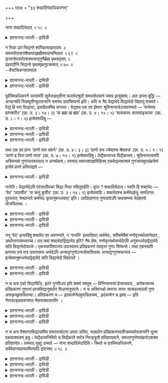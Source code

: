 +++
title = "३३ शब्दादिभेदाधिकरणम्"

+++

नाना शब्दादिभेदात् ॥ ५८ ॥  
<details><summary>ज्ञानानन्द-भारती - द्राविडी</summary>

नाना सप्तादिबेदात् ॥ ५८ ॥
</details>

न भिन्ना उत भिद्यन्ते शाण्डिल्यदहरादयः ॥  
समस्तोपासनश्रैष्ठ्याद्ब्रह्मैक्यादप्यभिन्नता ॥ ६९ ॥  
कृत्स्नोपास्तेरशक्यत्वाद्गुणैर्ब्रह्म पृथक्लृतम् ॥  
दहरादीनि भिद्यन्ते पृथक्पृथगुपक्रमात् ॥ ७० ॥  
--वैयासिकन्यायमाला

<details><summary>ज्ञानानन्द-भारती - द्राविडी</summary>

साण्डिल्य वित्यै, तहर वित्यै मुदलियवै वेऱुबडादवैगळा? अल्लदु वेऱुबट्टवैगळा? ऎल्लाम् सेर्न्ददै उबासिप्पदु सिलाक्कियमागयिरुप्पदालुम्, पिरह्मम् ऒऩ्ऱागवेयिरुप्पदालुम्, वेऱुबडा तवैगळ् ताऩ्
</details>

<details><summary>ज्ञानानन्द-भारती - द्राविडी</summary>

ऎल्लाम् सेर्न्ददै उबासिप्पदु मुडियाददिऩाल्, कुणङ्गळैक् कॊण्डु पिरह्मम् तऩित्तऩिप् पडुत्तप्पट्टि रुक्किऱदु। तऩित् तऩियागवे आरम्बिक्कप् पट्टिरुप्पदाल् तहर वित्तै मुदलियवै वेऱुबट्टवैगळ् ताऩ्।
</details>

पूर्वस्मिन्नधिकरणे सत्यामपि सुतेजःप्रभृतीनां फलभेदश्रुतौ समस्तोपासनं ज्याय इत्युक्तम्। अतः प्राप्ता बुद्धिः — अन्यान्यपि भिन्नश्रुतीन्युपासनानि समस्य उपासिष्यन्ते इति। अपि च नैव वेद्याभेदे विद्याभेदो विज्ञातुं शक्यते। वेद्यं हि रूपं विद्यायाः, द्रव्यदैवतमिव यागस्य। वेद्यश्च एक एव ईश्वरः श्रुतिनानात्वेऽप्यवगम्यते — ‘मनोमयः प्राणशरीरः’ (छा. उ. ३। १४। २) ‘कं ब्रह्म खं ब्रह्म’ (छा. उ. ४। १०। ५) ‘सत्यकामः सत्यसङ्कल्पः’ (छा. उ. ८। १। ५) इत्येवमादिषु —

<details><summary>ज्ञानानन्द-भारती - द्राविडी</summary>

(सुरुदियिल् वॆव्वेऱु सागैगळिल् पऱ्पल उबा सऩङ्गळ् विदिक्कप्पट्टिरुक्किऩ्ऱऩ। ऎल्ला वित्यै कळिलुम् उबास्यमाऩ पिरह्मम् ऒऩ्ऱाऩ पडियाल् मुऩ् अदिगरण नियायप्पडि ऎल्लाम् सेर्न्दु ऒरे उबासऩम् ऎल्ला कुणङ्गळैयुम् ऒरे उबासऩत्तिल् सेर्त्तुक् कॊळ्ळ वेण्डुम् ऎऩ्ऱु पूर्वबक्षम्।
</details>

<details><summary>ज्ञानानन्द-भारती - द्राविडी</summary>

ऎल्ला वित्यैगळिलुमुळ्ळ ऎल्ला कुणङ्गळैयुम् सेर्त्तु ऒरे उबासऩम् सॆय्वदु सात्यमिल्लाददालुम्, अन्दन्द सागैयिल् सॊल्लप्पट्ट कुणङ्गळुडऩ् कूडिय उबास्य पिरह्मम् वॆव्वेऱाऩबडियालुम् वित्यै वॆव्वेऱु ताऩ्। मेलुम् वैसुवानर वित्यैयिल् पोल ऎल्ला वित्यैगळैयुम् सेर्त्तु उबासऩम् सॆय्वदऱ्कु तऩियाग विदियुमिल्लै ऎऩ्ऱु सित्तान्दम्)।
</details>

<details><summary>ज्ञानानन्द-भारती - द्राविडी</summary>

पूर्वबक्षम्: मुन्दिऩ अदिगरणत्तिल्, सुदेजस् मुदलियवैगळुक्कु पलऩ्गळिल् पेदम् सॊल्लप्पट्टि रुन्दबोदिलुम्, सेर्न्ददिऩ् उबासऩमे मेलाऩदु ऎऩ्ऱु सॊल्लप्पट्टदु। अदिलिरुन्दु वॆव्वेऱु सुरुदिग ळिलुळ्ळ मऱ्ऱ उबासऩङ्गळुम्गूड सेर्त्ते विदिक्कप् पडुगिऩ्ऱऩ। ऎऩ्ऱ ऎण्णम् एऱ्पडुगिऱदु। मेलुम् उबासिक्कप्पडुम् स्वरूबत्तिल् पेदमिल्लैयाऩाल्, वित्यैयिल् पेदम् अऱियमुडियादु। यागत्तिऱ्कु तिरवियम् तेवदैबोल, उबासऩत्तिऱ्कु उबासिक्कप्पडुवदु ताऩे स्वरूबम्? उबासिक्कप्पडवेण्डियवरो, सुरुदिगळिल् पेदमिरुन्दालुम्, ऒरे ईसुवरऩ्दाऩ् ऎऩ्ऱु “मऩोमयऩ् पिराणसरीरऩ्” (सान्दोक्यम्।III-१४-२), "सुगम्बिरह्मम्, आगासम् पिरह्मम्”(सान्दोक्यम्।IV-१०-५), “सत्यगामर् सत्यसङ्गल्बर्" (सान्दोक्यम्।VIII-१-५), ऎऩ्बदु मुदलियवैगळिल् अऱियप्पडुगिऱार्।
</details>

तथा एक एव प्राणः ‘प्राणो वाव संवर्गः’ (छा. उ. ४। ३। ३) ‘प्राणो वाव ज्येष्ठश्च श्रेष्ठश्च’ (छा. उ. ५। १। १) ‘प्राणो ह पिता प्राणो माता’ (छा. उ. ७। १५। १) इत्येवमादिषु। वेद्यैकत्वाच्च विद्यैकत्वम्। श्रुतिनानात्वमपि अस्मिन्पक्षे गुणान्तरपरत्वात् न अनर्थकम्। तस्मात् स्वपरशाखाविहितम् एकवेद्यव्यपाश्रयं गुणजातमुपसंहर्तव्यं इत्येवं प्राप्ते प्रतिपाद्यते —

<details><summary>ज्ञानानन्द-भारती - द्राविडी</summary>

अप्पडिये, "पिराणऩ्दाऩ् संवर्क्कम्” (सान्दोक्यम्। IV-३-३), “पिराणऩ्दाऩ् ज्येष्टरुम्, सिरेष्टरुम्" सान्दोक्म् (V-१\*१), “पिराणऩे पिदा पिराणऩे मादा" सान्दोक्यम् (VII\*१५\*१) ऎऩ्बदु मुदलाऩदुगळिल् पिराणऩ् ऒरुवऩ्दाऩ् ऎऩ्ऱु अऱियप्पडुगिऱार्। अऱियप्पडुवदु ऒऩ्ऱायिरुप्पदाल् वित्यैयुम् ऒऩ्ऱु इन्द पक्षत्तिल् सुरुदिगळ् वेऱुबडुवदुम् वेऱु कुणङ्गळैच् चॊल्वदाल्। पिरयोजऩमऱ्ऱदल्ल, आगैयाल्, तऩ् सागैयिलुम् मऱ्ऱ सागैगळिलुम् विदिक्कप्पट्ट ऒरे अऱियवेण्डियदै आसिरयित्तुळ्ळ, कुणसमूहम् सेर्त्तुक् कॊळ्ळ वेण्डियदे वित्यै पूर्णमायिरुप्पदऱ्काग ऎऩ्ऱु।
</details>

नानेति। वेद्याभेदेऽपि एवंजातीयका विद्या भिन्ना भवितुमर्हति। कुतः ? शब्दादिभेदात्। भवति हि शब्दभेदः — ‘वेद’ ‘उपासीत’ ‘स क्रतुं कुर्वीत’ (छा. उ. ३। १४। १) इत्येवमादिः। शब्दभेदश्च कर्मभेदहेतुः समधिगतः पुरस्तात् ‘शब्दान्तरे कर्मभेदः कृतानुबन्धत्वात्’ इति। आदिग्रहणात् गुणादयोऽपि यथासम्भवं भेदहेतवो योजयितव्याः ।

<details><summary>ज्ञानानन्द-भारती - द्राविडी</summary>

सित्तान्दम्: इव्विदम् वरुम् पोदु पदिल् सॊल्लप्पडुगिऱदु। "वॆव्वेऱु" ऎऩ्ऱु। अऱियप् पडुवदिल् पेदमिल्लैयाऩालुम्, इदु मादिरियुळ्ळ वित्यैगळ् वॆव्वेऱाय् इरुप्पदुदाऩ् न्यायम्। ऎदिऩाल्? "सप्तम् मुदलाऩदिल् पेदत्तिऩाल्”
</details>

<details><summary>ज्ञानानन्द-भारती - द्राविडी</summary>

“अऱियवुम्”, “उबासिक्कवुम्” “अवऩ् सिन्दऩै सॆय्यवुम्” ऎऩ्बदु मुदलाऩ सप्तत्तिल् पेदमिरुक् किऱदे? सप्तत्तिल् पेदमो कर्माविल् पेदत्तिऱ्कु हेदु ऎऩ्ऱु मुन्दिऩ कर्म काण्डत्तिल् "सप्तम् वेऱाऩाल् कर्माविल् पेदम् अदऩुडऩ् सम्बन्दप्पट्टिरुप्पदाल्” (जैमिनि।II-२-१) ऎऩ्ऱु अऱियप्पट्टिरुक्किऱदु।
</details>

<details><summary>ज्ञानानन्द-भारती - द्राविडी</summary>

(सूत्रत्तिल्) "मुदलियदु” ऎऩ्बदाल् पेदत् तिऱ्कुक् कारणमायुळ्ळ कुणम् मुदलियवैगळुम् उसिदम् पोल् सेर्त्तुक्कॊळ्ळप्पडवेण्डियवै,
</details>

ननु ‘वेद’ इत्यादिषु शब्दभेद एव अवगम्यते, न ‘यजति’ इत्यादिवत् अर्थभेदः, सर्वेषामेवैषां मनोवृत्त्यर्थत्वाभेदात् , अर्थान्तरासम्भवाच्च। तत् कथं शब्दभेदाद्विद्याभेद इति? नैष दोषः, मनोवृत्त्यर्थत्वाभेदेऽपि अनुबन्धभेदाद्वेद्यभेदे सति विद्याभेदोपपत्तेः। एकस्यापीश्वरस्य उपास्यस्य प्रतिप्रकरणं व्यावृत्ता गुणाः शिष्यन्ते। तथा एकस्यापि प्राणस्य तत्र तत्र उपास्यस्य अभेदेऽपि अन्यादृग्गुणोऽन्यत्रोपासितव्यः अन्यादृग्गुणश्चान्यत्र — इत्येवमनुबन्धभेदाद्वेद्यभेदे सति विद्याभेदो विज्ञायते ।

<details><summary>ज्ञानानन्द-भारती - द्राविडी</summary>

“वेद” ऎऩ्बदु मुदलाऩवैगळिल् सप्तत्तिऩ् पेदम् ताऩ् तॆरिगिऱदे तविर। “यजदि” ऎऩ्बदु मुदलिय वैबोल, अर्त्तत्तिल् पेदम् तॆरियविल्लैये? इवै ऎल्लावऱ्ऱिऱ्कुमे मऩोविरुत्तियॆऩ्ऱ अर्त्त मुळ्ळ तऩ्मैयिल् पेदमिल्लाददिऩालुम्, वेऱु अर्त्तम् सम्बविक्काददिऩालुम् अप्पडियिरुक्क, सप्त पेदत्तिऩाल् वित्या पेदम् ऎप्पडि? ऎऩ्ऱु।
</details>

<details><summary>ज्ञानानन्द-भारती - द्राविडी</summary>

इदु तोषमिल्लै, मऩोविरुत्तियॆऩ्ऱ अर्त्तमुळ्ळ तऩ्मैयिल् पेदमिल्लैयाऩालुम्गूड, कूडच्चेरुवदिल् उळ्ळ पेदत्तिऩाल् वेत्यत्तिल् पेदमेऱ्पडुम्बोदु वित्यैक्कुम् पेदम् पॊरुन्दुमाऩ ताल्। उबास्यराऩ ऒरे ईसुवररुक्के ऒव्वॊरु पिरगरणत्तिलुम् तऩित्तऩि कुणङ्गळ् सॊल्लप्पडु किऩ्ऱऩ। अप्पडिये ऒऩ्ऱायिरुक्किऱ पिराणऩुक्कुम् अङ्गङ्गु उबासिक्कप्पडुवदिल् पेदमिल्लैयाऩालुम् ऒरुविद कुणमुळ्ळवराग ओरिडत्तिल् उबासिक्कप्पड वेण्डुम्, वेऱु कुणमुळ्ळवराग वेऱिडत्तिल् ऎऩ्ऱु। इव्विदमाग कूड सेरुवदिल् पेदत्तिऩाल् वेत्यत्तिल् पेदम् एऱ्पडुम् पोदु वित्यैयिलुम् पेदम् अऱियप्पडुगिऱदु।
</details>

न च अत्र एको विद्याविधिः, इतरे गुणविधय इति शक्यं वक्तुम् — विनिगमनायां हेत्वभावात् , अनेकत्वाच्च प्रतिप्रकरणं गुणानां प्राप्तविद्यानुवादेन विधानानुपपत्तेः। न च अस्मिन्पक्षे समानाः सन्तः सत्यकामादयो गुणा असकृच्छ्रावयितव्याः। प्रतिप्रकरणं च — इदंकामेनेदमुपासितव्यम् , इदंकामेन च इदम् — इति नैराकाङ्क्ष्यावगमात् नैकवाक्यतापत्तिः ।

<details><summary>ज्ञानानन्द-भारती - द्राविडी</summary>

मेलुम् ऒऩ्ऱु वित्यैयै विदिक्किऱदु। मऱ्ऱवै कुणङ्गळै विदिप्पवै, ऎऩ्ऱुम् सॊल्ल मुडियादु। अव्विदम् तीर्माऩिक्क कारणमिल्लाददिऩाल् ऒव्वॊरु पिरगरणत्तिलुम् कुणङ्गळ् पलविदमाय् इरुप्पदाल् एऱ्कऩवेयुळ्ळ वित्यैयै अऩुवदित्तु कुणत्तै विदिक्किऱदॆऩ्बदु पॊरुन्दादिऩाल्।
</details>

<details><summary>ज्ञानानन्द-भारती - द्राविडी</summary>

मेलुम्, इन्द पक्षत्तिल् समाऩमायिरुक्किऱ सत्य कामत्तऩ्मै मुदलिय कुणङ्गळ् पलदडवै सॊल्ल वेण्डियदिल्लै।
</details>

<details><summary>ज्ञानानन्द-भारती - द्राविडी</summary>

मेलुम्, ऒव्वॊरु पिरगरणत्तिलुम् इदिल् आसैयुळ्ळवऩ् इदै उबासिक्कवेण्डुम्। इदिल् आसैयुळ्ळवऩ् इदै ऎऩ्ऱु, ऒऩ्ऱुक्कॊऩ्ऱु अबेक्षैयिल्लैयॆऩ्ऱु तॆरिवदऩालुम् ऒरे वाक्कियमॆऩ्बदु एऱ्पडादु।
</details>

न च अत्र वैश्वानरविद्यायामिव समस्तचोदना अपरा अस्ति, यद्बलेन प्रतिप्रकरणवर्तीन्यवयवोपासनानि भूत्वा एकवाक्यताम् इयुः। वेद्यैकत्वनिमित्ते च विद्यैकत्वे सर्वत्र निरङ्कुशे प्रतिज्ञायमाने, समस्तगुणोपसंहारोऽशक्यः प्रतिज्ञायेत। तस्मात् सुष्ठु उच्यते — नाना शब्दादिभेदादिति। स्थिते च एतस्मिन्नधिकरणे, सर्ववेदान्तप्रत्ययमित्यादि द्रष्टव्यम् ॥ ५८ ॥

<details><summary>ज्ञानानन्द-भारती - द्राविडी</summary>

मेलुम्, इङ्गे वैसुवानर वित्यैयिल् इरुप्पदु पोल सेर्न्ददऱ्कु वेऱु विदियुम् इल्लै। अदिरुन्दाल् अन्द पलत्तैक्कॊण्डु ऒव्वॊरु पिरगरणत्तिलुम् इरुक्किऱवैगळ् अवयवङ्गळिऩ् उबासऩङ्गळाग एऱ्पट्टु ऒरे वाक्कियमायिरुक्कुम् तऩ्मैयै अडैयुम्।
</details>

<details><summary>ज्ञानानन्द-भारती - द्राविडी</summary>

अऱियप्पडवेण्डियदु ऒऩ्ऱुयिरुक्कुम् कारणत् तिऩाल् वित्यैक्कु ऒऩ्ऱागवेयिरुक्कुम् तऩ्मै, ऎङ्गुम् तडैयऩ्ऩियिल् सॊल्लप्पडुमेयाऩाल्, सात्ति यमेयिल्लाद ऎल्ला कुणङ्गळुडैय उबसम्हारम् सॊल्लप्पट्टदाग आगुम्।
</details>

<details><summary>ज्ञानानन्द-भारती - द्राविडी</summary>

आगैयाल् “वॆव्वेऱु सप्तम् मुदलियदिल् पेदमिरुप्पदाल्" ऎऩ्ऱु सरियाय्त्ताऩ् सॊल्लप् पडुगिऱदु।
</details>

<details><summary>ज्ञानानन्द-भारती - द्राविडी</summary>

इन्द अदिगरणम् इप्पडि सित्तमायिरुक्कैयिल्, ‘ऎल्ला वेदान्दङ्गळिऩ् पिरत्ययमुम् ऎऩ्बदु मुदलियदु' (सूत्रम्।III-३-१) अऱियप्पडवेण्डुम्। इदै अत्तुडऩ् सेर्त्तुक्कॊळ्ळ वेण्डुम्।
</details>

